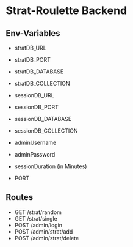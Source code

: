 # Strat-Roulette Backend

## Env-Variables
 * stratDB_URL
 * stratDB_PORT
 * stratDB_DATABASE
 * stratDB_COLLECTION
 
 * sessionDB_URL
 * sessionDB_PORT
 * sessionDB_DATABASE
 * sessionDB_COLLECTION
 
 * adminUsername
 * adminPassword
 * sessionDuration (in Minutes)

 * PORT

## Routes
 * GET /strat/random
 * GET /strat/single
 * POST /admin/login
 * POST /admin/strat/add
 * POST /admin/strat/delete